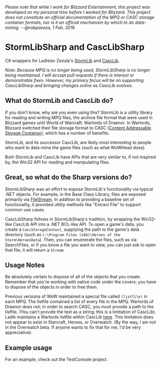 *Please note that while I work for Blizzard Entertainment, this project was developed 
on my personal time before I worked for Blizzard. This project does not constitute an 
official documentation of the MPQ or CASC storage container formats, nor is it an 
official mechanism by which to do data-mining. --@robpaveza, 1 Feb. 2016*

StormLibSharp and CascLibSharp
=============

C# wrappers for Ladislav Zezula's [StormLib](https://github.com/ladislav-zezula/StormLib) and [CascLib](https://github.com/ladislav-zezula/CascLib).

*Note: Because MPQ is no longer being used, StormLibSharp is no longer being maintained.  I will accept pull requests if there is interest or demonstrable fixes.  However, my primary focus will be on supporting CascLibSharp and bringing changes online as CascLib evolves.* 

## What do StormLib and CascLib do? ##
If you don't know, why are you even using this?  StormLib is a utility library for reading and writing MPQ files, the archive file format that were used in Blizzard games until World of Warcraft: Warlords of Draenor.  In Warlords, Blizzard switched their file storage format to CASC ([Content Addressable Storage Container](http://wow.gamepedia.com/Content_Addressable_Storage_Container)), which has a number of benefits.

StormLib, and its successor CascLib, are likely most interesting to people who want to data-mine the game files (such as what WoWHead does).

Both StormLib and CascLib have APIs that are very similar to, if not inspired by, the Win32 API for reading and manipulating files.

## Great, so what do the Sharp versions do? ##
StormLibSharp was an effort to expose StormLib's functionality via typical .NET objects.  For example, in the Base Class Library, files are exposed primarily via [FileStream](https://msdn.microsoft.com/en-us/library/system.io.filestream(v=vs.110).aspx).  In addition to providing a baseline set of functionality, it provided utility methods like "Extract File" to support common use cases.

CascLibSharp follows in StormLibSharp's tradition, by wrapping the Win32-like CascLib API into a .NET BCL-like API.  To open a game's data, you create a `CascStorageContext`, supplying the path to the game's data directory (such as `c:\Program Files (x86)\Heroes of the Storm\HeroesData`).  Then, you can enumerate the files, such as via SearchFiles, or if you know a file you want to view, you can just ask to open that file; it will return a `Stream`.

## Usage Notes ##
Be absolutely certain to dispose of all of the objects that you create.  Remember that you're working with native code under the covers; you have to dispose of the objects in order to free them.

Previous versions of WoW maintained a special file called `(listfile)` in each MPQ.  The listfile contained a list of every file in the MPQ.  Warlords of Draenor does not; in order to search CASC, you must provide a path to the listfile.  (You can't provide the text as a string; this is a limitation of CascLib).  Ladik maintains a Warlords listfile within CascLib [here](https://github.com/ladislav-zezula/CascLib/tree/master/listfile).  This limitation does not appear to exist in Starcraft, Heroes, or Overwatch.  (By the way, I am not in the Overwatch beta.  If anyone wants to fix that for me, I'd be very appreciative).

## Example usage ##
For an example, check out the TestConsole project.
